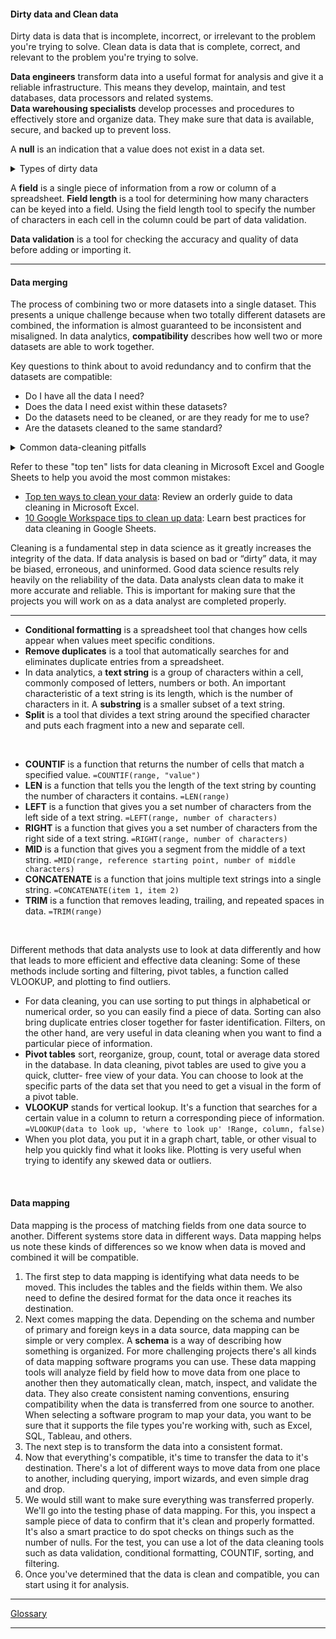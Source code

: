#### Dirty data and Clean data
Dirty data is data that is incomplete, incorrect, or irrelevant to the problem you're trying to solve. Clean data is data that is complete, correct, and relevant to the problem you're trying to solve.

**Data engineers** transform data into a useful format for analysis and give it a reliable infrastructure. This means they develop, maintain, and test databases, data processors and related systems. <br> **Data warehousing specialists** develop processes and procedures to effectively store and organize data. They make sure that data is available, secure, and backed up to prevent loss.

A **null** is an indication that a value does not exist in a data set.

<details>
  <summary>Types of dirty data</summary> <br>
  
Description | Possible Causes | Potential harm to businesses
----------- | --------------- | ----------------------------
<strong>Duplicate data</strong>: Any data record that shows up more than once | Manual data entry, batch data imports, or data migration | Skewed metrics or analyses, inflated or inaccurate counts or predictions, or confusion during data retrieval
<strong>Outdated data</strong>: Any data that is old which should be replaced with newer and more accurate information | People changing roles or companies, or software and systems becoming obsolete | Inaccurate insights, decision-making, and analytics
<strong>Incomplete data</strong>: Any data that is missing important fields | Improper data collection or incorrect data entry | Decreased productivity, inaccurate insights, or inability to complete essential services
<strong>Incorrect/inaccurate data</strong>: Any data that is complete but inaccurate | Human error inserted during data input, fake information, or mock data | Inaccurate insights or decision-making based on bad information resulting in revenue loss
<strong>Inconsistent data</strong>: Any data that uses different formats to represent the same thing | Data stored incorrectly or errors inserted during data transfer | Contradictory data points leading to confusion or inability to classify or segment customers

</details>

A **field** is a single piece of information from a row or column of a spreadsheet. **Field length** is a tool for determining how many characters can be keyed into a field. Using the field length tool to specify the number of characters in each cell in the column could be part of data validation.

**Data validation** is a tool for checking the accuracy and quality of data before adding or importing it.

---

#### Data merging
The process of combining two or more datasets into a single dataset. This presents a unique challenge because when two totally different datasets are combined, the information is almost guaranteed to be inconsistent and misaligned. In data analytics, **compatibility** describes how well two or more datasets are able to work together. 

Key questions to think about to avoid redundancy and to confirm that the datasets are compatible:
- Do I have all the data I need?
- Does the data I need exist within these datasets?
- Do the datasets need to be cleaned, or are they ready for me to use?
- Are the datasets cleaned to the same standard?

<details><summary>Common data-cleaning pitfalls</summary><br><ul>
  <li><strong>Not checking for spelling errors</strong>: Misspellings can be as simple as typing or input errors. Most of the time the wrong spelling or common grammatical errors can be detected, but it gets harder with things like names or addresses. For example, if you are working with a spreadsheet table of customer data, you might come across a customer named “John” whose name has been input incorrectly as “Jon” in some places. The spreadsheet’s spellcheck probably won’t flag this, so if you don’t double-check for spelling errors and catch this, your analysis will have mistakes in it.</li>
  <li><strong>Forgetting to document errors</strong>: Documenting your errors can be a big time saver, as it helps you avoid those errors in the future by showing you how you resolved them. For example, you might find an error in a formula in your spreadsheet. You discover that some of the dates in one of your columns haven’t been formatted correctly. If you make a note of this fix, you can reference it the next time your formula is broken, and get a head start on troubleshooting. Documenting your errors also helps you keep track of changes in your work, so that you can backtrack if a fix didn’t work.</li>
  <li><strong>Not checking for misfielded values</strong>: A misfielded value happens when the values are entered into the wrong field. These values might still be formatted correctly, which makes them harder to catch if you aren’t careful. For example, you might have a dataset with columns for cities and countries. These are the same type of data, so they are easy to mix up. But if you were trying to find all of the instances of Spain in the country column, and Spain had mistakenly been entered into the city column, you would miss key data points. Making sure your data has been entered correctly is key to accurate, complete analysis. </li>
  <li><strong>Overlooking missing values</strong>: Missing values in your dataset can create errors and give you inaccurate conclusions. For example, if you were trying to get the total number of sales from the last three months, but a week of transactions were missing, your calculations would be inaccurate.  As a best practice, try to keep your data as clean as possible by maintaining completeness and consistency.</li>
  <li><strong>Only looking at a subset of the data</strong>: It is important to think about all of the relevant data when you are cleaning. This helps make sure you understand the whole story the data is telling, and that you are paying attention to all possible errors. For example, if you are working with data about bird migration patterns from different sources, but you only clean one source, you might not realize that some of the data is being repeated. This will cause problems in your analysis later on. If you want to avoid common errors like duplicates, each field of your data requires equal attention.</li>
  <li><strong>Losing track of business objectives</strong>: When you are cleaning data, you might make new and interesting discoveries about your dataset-- but you don’t want those discoveries to distract you from the task at hand. For example, if you were working with weather data to find the average number of rainy days in your city, you might notice some interesting patterns about snowfall, too. That is really interesting, but it isn’t related to the question you are trying to answer right now. Being curious is great! But try not to let it distract you from the task at hand.</li>
  <li><strong>Not fixing the source of the error</strong>: Fixing the error itself is important. But if that error is actually part of a bigger problem, you need to find the source of the issue. Otherwise, you will have to keep fixing that same error over and over again. For example, imagine you have a team spreadsheet that tracks everyone’s progress. The table keeps breaking because different people are entering different values. You can keep fixing all of these problems one by one, or you can set up your table to streamline data entry so everyone is on the same page. Addressing the source of the errors in your data will save you a lot of time in the long run.</li>
  <li><strong>Not analyzing the system prior to data cleaning</strong>: If we want to clean our data and avoid future errors, we need to understand the root cause of your dirty data. Imagine you are an auto mechanic. You would find the cause of the problem before you started fixing the car, right? The same goes for data. First, you figure out where the errors come from. Maybe it is from a data entry error, not setting up a spell check, lack of formats, or from duplicates. Then, once you understand where bad data comes from, you can control it and keep your data clean.</li>
  <li><strong>Not backing up your data prior to data cleaning</strong>: It is always good to be proactive and create your data backup before you start your data clean-up. If your program crashes, or if your changes cause a problem in your dataset, you can always go back to the saved version and restore it. The simple procedure of backing up your data can save you hours of work-- and most importantly, a headache.</li>
  <li><strong>Not accounting for data cleaning in your deadlines/process</strong>: All good things take time, and that includes data cleaning. It is important to keep that in mind when going through your process and looking at your deadlines. When you set aside time for data cleaning, it helps you get a more accurate estimate for ETAs for stakeholders, and can help you know when to request an adjusted ETA.</li>
  </ul></details>
  
Refer to these "top ten" lists for data cleaning in Microsoft Excel and Google Sheets to help you avoid the most common mistakes:
- [Top ten ways to clean your data](https://support.microsoft.com/en-us/office/top-ten-ways-to-clean-your-data-2844b620-677c-47a7-ac3e-c2e157d1db19): Review an orderly guide to data cleaning in Microsoft Excel.
- [10 Google Workspace tips to clean up data](https://support.google.com/a/users/answer/9604139?hl=en#zippy=): Learn best practices for data cleaning in Google Sheets.

Cleaning is a fundamental step in data science as it greatly increases the integrity of the data. If data analysis is based on bad or “dirty” data, it may be biased, erroneous, and uninformed. Good data science results rely heavily on the reliability of the data. Data analysts clean data to make it more accurate and reliable. This is important for making sure that the projects you will work on as a data analyst are completed properly.

---

- **Conditional formatting** is a spreadsheet tool that changes how cells appear when values meet specific conditions.
- **Remove duplicates** is a tool that automatically searches for and eliminates duplicate entries from a spreadsheet.
- In data analytics, a **text string** is a group of characters within a cell, commonly composed of letters, numbers or both. An important characteristic of a text string is its length, which is the number of characters in it. A **substring** is a smaller subset of a text string.
- **Split** is a tool that divides a text string around the specified character and puts each fragment into a new and separate cell.

<br>

- **COUNTIF** is a function that returns the number of cells that match a specified value. `=COUNTIF(range, "value")` 
- **LEN** is a function that tells you the length of the text string by counting the number of characters it contains. `=LEN(range)`
- **LEFT** is a function that gives you a set number of characters from the left side of a text string. `=LEFT(range, number of characters)`
- **RIGHT** is a function that gives you a set number of characters from the right side of a text string. `=RIGHT(range, number of characters)`
- **MID** is a function that gives you a segment from the middle of a text string. `=MID(range, reference starting point, number of middle characters)` 
- **CONCATENATE** is a function that joins multiple text strings into a single string. `=CONCATENATE(item 1, item 2)`
- **TRIM** is a function that removes leading, trailing, and repeated spaces in data. `=TRIM(range)`

<br>

Different methods that data analysts use to look at data differently and how that leads to more efficient and effective data cleaning: Some of these methods include sorting and filtering, pivot tables, a function called VLOOKUP, and plotting to find outliers.

- For data cleaning, you can use sorting to put things in alphabetical or numerical order, so you can easily find a piece of data. Sorting can also bring duplicate entries closer together for faster identification. Filters, on the other hand, are very useful in data cleaning when you want to find a particular piece of information.
- **Pivot tables** sort, reorganize, group, count, total or average data stored in the database. In data cleaning, pivot tables are used to give you a quick, clutter- free view of your data. You can choose to look at the specific parts of the data set that you need to get a visual in the form of a pivot table.
- **VLOOKUP** stands for vertical lookup. It's a function that searches for a certain value in a column to return a corresponding piece of information. `=VLOOKUP(data to look up, 'where to look up' !Range, column, false)`
- When you plot data, you put it in a graph chart, table, or other visual to help you quickly find what it looks like. Plotting is very useful when trying to identify any skewed data or outliers.

<br>

#### Data mapping
Data mapping is the process of matching fields from one data source to another. Different systems store data in different ways. Data mapping helps us note these kinds of differences so we know when data is moved and combined it will be compatible.

1. The first step to data mapping is identifying what data needs to be moved. This includes the tables and the fields within them. We also need to define the desired format for the data once it reaches its destination.
2. Next comes mapping the data. Depending on the schema and number of primary and foreign keys in a data source, data mapping can be simple or very complex. A **schema** is a way of describing how something is organized. For more challenging projects there's all kinds of data mapping software programs you can use. These data mapping tools will analyze field by field how to move data from one place to another then they automatically clean, match, inspect, and validate the data. They also create consistent naming conventions, ensuring compatibility when the data is transferred from one source to another. When selecting a software program to map your data, you want to be sure that it supports the file types you're working with, such as Excel, SQL, Tableau, and others.
3. The next step is to transform the data into a consistent format.
4. Now that everything's compatible, it's time to transfer the data to it's destination. There's a lot of different ways to move data from one place to another, including querying, import wizards, and even simple drag and drop.
5. We would still want to make sure everything was transferred properly. We'll go into the testing phase of data mapping. For this, you inspect a sample piece of data to confirm that it's clean and properly formatted. It's also a smart practice to do spot checks on things such as the number of nulls. For the test, you can use a lot of the data cleaning tools such as data validation, conditional formatting, COUNTIF, sorting, and filtering.
6. Once you've determined that the data is clean and compatible, you can start using it for analysis.

---

[Glossary](https://docs.google.com/document/d/1JC24x3TypcFdueCPEd5UAnKIzL9sM8UpOKaMHdibiq4/template/preview)

---


